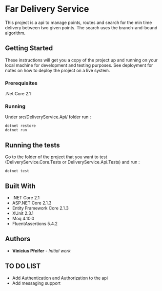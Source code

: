 # Far Delivery Service

This project is a api to manage points, routes and search for the min time delivery between two given points. The search uses the branch-and-bound algorithm.

## Getting Started

These instructions will get you a copy of the project up and running on your local machine for development and testing purposes. See deployment for notes on how to deploy the project on a live system.

### Prerequisites

.Net Core 2.1

### Running

Under src/DeliveryService.Api/ folder run :

```
dotnet restore
dotnet run
```

## Running the tests

Go to the folder of the project that you want to test (DeliveryService.Core.Tests or DeliveryService.Api.Tests) and run :

```
dotnet test
```

## Built With

* .NET Core 2.1
* ASP.NET Core 2.1.3
* Entity Framework Core 2.1.3
* XUnit 2.3.1
* Moq 4.10.0
* FluentAssertions 5.4.2

## Authors

* **Vinicius Pfeifer** - *Initial work*

## TO DO LIST

* Add Authentication and Authorization to the api
* Add messaging support



